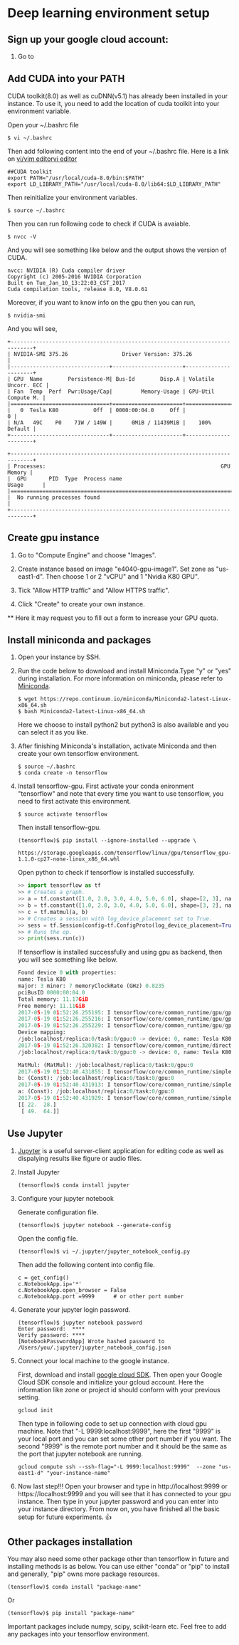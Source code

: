 # Deep learning environment setup

## Sign up your google cloud account:

1. Go to 

## Add CUDA into your PATH
CUDA toolkit(8.0) as well as cuDNN(v5.1) has already been installed in your instance. To use it, you need to add the location of cuda toolkit into your environment variable.

Open your ~/.bashrc file
```
$ vi ~/.bashrc
```

Then add following content into the end of your ~/.bashrc file. Here is a link on [vi/vim editorvi editor](https://www.cs.colostate.edu/helpdocs/vi.html) 
```
##CUDA toolkit
export PATH="/usr/local/cuda-8.0/bin:$PATH"
export LD_LIBRARY_PATH="/usr/local/cuda-8.0/lib64:$LD_LIBRARY_PATH"
```

Then reinitialize your environment variables.
```
$ source ~/.bashrc
```

Then you can run following code to check if CUDA is avaiable.
```
$ nvcc -V
```

And you will see something like below and the output shows the version of CUDA.
```
nvcc: NVIDIA (R) Cuda compiler driver
Copyright (c) 2005-2016 NVIDIA Corporation
Built on Tue_Jan_10_13:22:03_CST_2017
Cuda compilation tools, release 8.0, V8.0.61
```

Moreover, if you want to know info on the gpu then you can run,
```
$ nvidia-smi
```

And you will see,
```
+-----------------------------------------------------------------------------+
| NVIDIA-SMI 375.26                 Driver Version: 375.26                    |
|-------------------------------+----------------------+----------------------+
| GPU  Name        Persistence-M| Bus-Id        Disp.A | Volatile Uncorr. ECC |
| Fan  Temp  Perf  Pwr:Usage/Cap|         Memory-Usage | GPU-Util  Compute M. |
|===============================+======================+======================|
|   0  Tesla K80           Off  | 0000:00:04.0     Off |                    0 |
| N/A   49C    P0    71W / 149W |      0MiB / 11439MiB |    100%      Default |
+-------------------------------+----------------------+----------------------+
                                                                               
+-----------------------------------------------------------------------------+
| Processes:                                                       GPU Memory |
|  GPU       PID  Type  Process name                               Usage      |
|=============================================================================|
|  No running processes found                                                 |
+-----------------------------------------------------------------------------+
```

## Create gpu instance
1. Go to "Compute Engine" and choose "Images".


2. Create instance based on image "e4040-gpu-image1". Set zone as "us-east1-d". Then choose 1 or 2 "vCPU" and 1 "Nvidia K80 GPU". 

3. Tick "Allow HTTP traffic" and "Allow HTTPS traffic".

4. Click "Create" to create your own instance.

** Here it may request you to fill out a form to increase your GPU quota. 

## Install miniconda and packages
1. Open your instance by SSH.
2. Run the code below to download and install Miniconda.Type "y" or "yes" during installation. For more information on miniconda, please refer to [Miniconda](https://conda.io/docs/intro.html).

    ```{r, engine='bash', count_lines}
    $ wget https://repo.continuum.io/miniconda/Miniconda2-latest-Linux-x86_64.sh
    $ bash Miniconda2-latest-Linux-x86_64.sh
    ```
    Here we choose to install python2 but python3 is also available and you can select it as you like.
    

3. After finishing Miniconda's installation, activate Miniconda and then create your own tensorflow environment.

    ```{r, engine='bash', count_lines}
    $ source ~/.bashrc
    $ conda create -n tensorflow
    ```

4. Install tensorflow-gpu. First activate your conda enironment "tensorflow" and note that every time you want to use tensorflow, you need to first activate this environment. 

    ```{r, engine='bash', count_lines}
    $ source activate tensorflow
    ```

	Then install tensorflow-gpu.

    ```
    (tensorflow)$ pip install --ignore-installed --upgrade \
     https://storage.googleapis.com/tensorflow/linux/gpu/tensorflow_gpu-1.1.0-cp27-none-linux_x86_64.whl
    ```

	Open python to check if tensorflow is installed successfully.

    ```python
    >> import tensorflow as tf
    >> # Creates a graph.
    >> a = tf.constant([1.0, 2.0, 3.0, 4.0, 5.0, 6.0], shape=[2, 3], name='a')
    >> b = tf.constant([1.0, 2.0, 3.0, 4.0, 5.0, 6.0], shape=[3, 2], name='b')
    >> c = tf.matmul(a, b)
    >> # Creates a session with log_device_placement set to True.
    >> sess = tf.Session(config=tf.ConfigProto(log_device_placement=True))
    >> # Runs the op.
    >> print(sess.run(c)) 
	```

    If tensorflow is installed successfully and using gpu as backend, then you will see something like below.

    ```python
    Found device 0 with properties: 
    name: Tesla K80
    major: 3 minor: 7 memoryClockRate (GHz) 0.8235
    pciBusID 0000:00:04.0
    Total memory: 11.17GiB
    Free memory: 11.11GiB
    2017-05-19 01:52:26.255195: I tensorflow/core/common_runtime/gpu/gpu_device.cc:908] DMA: 0 
    2017-05-19 01:52:26.255216: I tensorflow/core/common_runtime/gpu/gpu_device.cc:918] 0:   Y 
    2017-05-19 01:52:26.255229: I tensorflow/core/common_runtime/gpu/gpu_device.cc:977] Creating TensorFlow device (/gpu:0) -> (device: 0, name: Tesla K80, pci bus id: 0000:00:04.0)
    Device mapping:
    /job:localhost/replica:0/task:0/gpu:0 -> device: 0, name: Tesla K80, pci bus id: 0000:00:04.0
    2017-05-19 01:52:26.320382: I tensorflow/core/common_runtime/direct_session.cc:257] Device mapping:
    /job:localhost/replica:0/task:0/gpu:0 -> device: 0, name: Tesla K80, pci bus id: 0000:00:04.0

    MatMul: (MatMul): /job:localhost/replica:0/task:0/gpu:0
    2017-05-19 01:52:40.431855: I tensorflow/core/common_runtime/simple_placer.cc:841] MatMul: (MatMul)/job:localhost/replica:0/task:0/gpu:0
    b: (Const): /job:localhost/replica:0/task:0/gpu:0
    2017-05-19 01:52:40.431913: I tensorflow/core/common_runtime/simple_placer.cc:841] b: (Const)/job:localhost/replica:0/task:0/gpu:0
    a: (Const): /job:localhost/replica:0/task:0/gpu:0
    2017-05-19 01:52:40.431929: I tensorflow/core/common_runtime/simple_placer.cc:841] a: (Const)/job:localhost/replica:0/task:0/gpu:0
    [[ 22.  28.]
     [ 49.  64.]]
    ```

## Use Jupyter
1. [Jupyter](http://jupyter-notebook-beginner-guide.readthedocs.io/en/latest/what_is_jupyter.html) is  a useful server-client application for editing code as well as dispalying results like figure or audio files.

2. Install Jupyter
    ```
    (tensorflow)$ conda install jupyter
    ```

3. Configure your jupyter notebook

	Generate configuration file.
    ```
    (tensorflow)$ jupyter notebook --generate-config
    ```

	Open the config file.
    ```
    (tensorflow)$ vi ~/.jupyter/jupyter_notebook_config.py
    ```

	Then add the following content into config file.
    ```
    c = get_config()
    c.NotebookApp.ip='*'
    c.NotebookApp.open_browser = False
    c.NotebookApp.port =9999      # or other port number
    ```

4. Generate your jupyter login password.

    ```
    (tensorflow)$ jupyter notebook password
    Enter password:  ****
    Verify password: ****
    [NotebookPasswordApp] Wrote hashed password to /Users/you/.jupyter/jupyter_notebook_config.json
    ```

5. Connect your local machine to the google instance.

    First, download and install [google cloud SDK](https://cloud.google.com/sdk/). Then open your Google Cloud SDK console and initialize your gcloud account. Here the information like zone or project id should conform  with your previous setting.

    ```
    gcloud init
    ```

    Then type in following code to set up connection with cloud gpu machine. Note that "-L 9999:localhost:9999", here the first "9999" is your local port and you can set some other port number if you want. The second "9999" is the remote port number and it should be the same as the port that jupyter notebook are running.   
    ```
    gcloud compute ssh --ssh-flag="-L 9999:localhost:9999"  --zone "us-east1-d" "your-instance-name"
    ```

6. Now last step!!! Open your browser and type in http://localhost:9999 or https://localhost:9999 and you will see that it has connected to your gpu instance. Then type in your jupyter password and you can enter into your instance directory. From now on, you have finished all the basic setup for future experiments.
:+1:

## Other packages installation

You may also need some other package other than tensorflow in future and installing methods is as below. You can use either "conda" or "pip" to install and generally, "pip" owns more package resources.

```
(tensorflow)$ conda install "package-name"
```

Or
```
(tensorflow)$ pip install "package-name"
```

Important packages include numpy, scipy, scikit-learn etc. Feel free to add any packages into your tensorflow environment.
